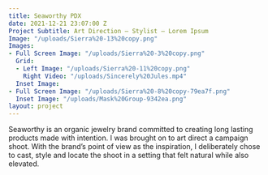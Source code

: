 ```yaml
---
title: Seaworthy PDX
date: 2021-12-21 23:07:00 Z
Project Subtitle: Art Direction — Stylist — Lorem Ipsum
Image: "/uploads/Sierra%20-13%20copy.png"
Images:
- Full Screen Image: "/uploads/Sierra%20-3%20copy.png"
  Grid:
  - Left Image: "/uploads/Sierra%20-11%20copy.png"
    Right Video: "/uploads/Sincerely%20Jules.mp4"
  Inset Image: 
- Full Screen Image: "/uploads/Sierra%20-8%20copy-79ea7f.png"
  Inset Image: "/uploads/Mask%20Group-9342ea.png"
layout: project
---
```


Seaworthy is an organic jewelry brand committed to creating long lasting products made with intention. I was brought on to art direct a campaign shoot. With the brand’s point of view as the inspiration, I deliberately chose to cast, style and locate the shoot in a setting that felt natural while also elevated.